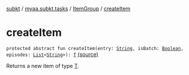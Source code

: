 [subkt](../../index.md) / [myaa.subkt.tasks](../index.md) / [ItemGroup](index.md) / [createItem](./create-item.md)

# createItem

`protected abstract fun createItem(entry: `[`String`](https://kotlinlang.org/api/latest/jvm/stdlib/kotlin/-string/index.html)`, isBatch: `[`Boolean`](https://kotlinlang.org/api/latest/jvm/stdlib/kotlin/-boolean/index.html)`, episodes: `[`List`](https://kotlinlang.org/api/latest/jvm/stdlib/kotlin.collections/-list/index.html)`<`[`String`](https://kotlinlang.org/api/latest/jvm/stdlib/kotlin/-string/index.html)`>): `[`T`](index.md#T) [(source)](https://github.com/Myaamori/SubKt/blob/0.1.11/src/main/kotlin/myaa/subkt/tasks/tasks.kt#L321)

Returns a new item of type [T](index.md#T).

